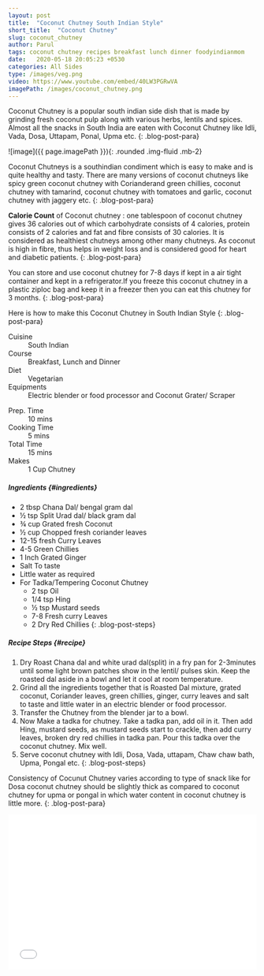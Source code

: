 ```yaml
---
layout: post
title:  "Coconut Chutney South Indian Style"
short_title:  "Coconut Chutney"
slug: coconut_chutney
author: Parul
tags: coconut chutney recipes breakfast lunch dinner foodyindianmom
date:   2020-05-18 20:05:23 +0530
categories: All Sides
type: /images/veg.png
video: https://www.youtube.com/embed/40LW3PGRwVA
imagePath: /images/coconut_chutney.png
---
```


Coconut Chutney is a popular south indian side dish that is made by grinding fresh coconut pulp along with various herbs, lentils and spices. Almost all the  snacks in South India are eaten with Coconut Chutney like Idli, Vada, Dosa, Uttapam, Ponal, Upma etc.
{: .blog-post-para}

![image]({{ page.imagePath }}){: .rounded .img-fluid .mb-2}

Coconut Chutneys is a southindian condiment which is  easy to make and is quite healthy and tasty. There are many versions of coconut chutneys like  spicy green coconut chutney with Corianderand green chillies, coconut chutney with tamarind, coconut chutney with tomatoes and garlic, coconut chutney with jaggery etc.
{: .blog-post-para}

**Calorie Count** of Coconut chutney : one tablespoon of coconut chutney gives 36 calories out of which carbohydrate consists of 4 calories, protein consists of 2 calories and fat and fibre consists of 30 calories. It is considered as healthiest chutneys among other many chutneys. As coconut is high in fibre, thus helps in weight loss and is considered  good for heart and diabetic patients.
{: .blog-post-para}

You can store and use  coconut chutney for 7-8 days if kept in a air tight container and kept in  a refrigerator.If you freeze this coconut chutney in a plastic ziploc bag and keep it in a freezer then you can eat this chutney for 3 months.
{: .blog-post-para}

Here is how to make this Coconut Chutney in South Indian Style
{: .blog-post-para}

<div class="row">
    <div class="col-md-6">
        <dl class="row">
            <dt class="col-sm-4">Cuisine</dt><dd class="col-sm-7">South Indian</dd>
            <dt class="col-sm-4">Course</dt><dd class="col-sm-7">Breakfast, Lunch and Dinner</dd>
            <dt class="col-sm-4">Diet</dt><dd class="col-sm-7">Vegetarian</dd>
            <dt class="col-sm-4">Equipments</dt><dd class="col-sm-7">Electric blender or food processor and Coconut Grater/ Scraper</dd>
        </dl>
    </div>
    <div class="col-md-6">
        <dl class="row">
            <dt class="col-sm-5">Prep. Time</dt><dd class="col-sm-7">10 mins</dd>
            <dt class="col-sm-5">Cooking Time</dt><dd class="col-sm-7">5 mins</dd>
            <dt class="col-sm-5">Total Time</dt><dd class="col-sm-7">15 mins</dd>
            <dt class="col-sm-5">Makes</dt><dd class="col-sm-7">1 Cup Chutney</dd>
        </dl>
    </div>
</div>

##### **Ingredients** {#ingredients}
- 2 tbsp Chana Dal/ bengal gram dal
- ½ tsp Split Urad dal/ black gram dal
- ¾ cup Grated fresh Coconut
- ½ cup Chopped fresh coriander leaves
- 12-15 fresh Curry Leaves
- 4-5 Green Chillies
- 1 Inch  Grated Ginger 
- Salt To taste
- Little water as required
- For Tadka/Tempering Coconut Chutney
    - 2 tsp Oil
    - 1/4 tsp Hing
    - ½ tsp Mustard seeds
    - 7-8 Fresh curry Leaves
    - 2 Dry Red Chillies
{: .blog-post-steps}

##### **Recipe Steps** {#recipe}
1. Dry Roast Chana dal and white urad dal(split) in a fry pan for 2-3minutes until some light brown patches show in the lentil/ pulses skin. Keep the roasted dal aside in a bowl and let it cool at room temperature.
1. Grind all the ingredients together that is Roasted Dal mixture, grated coconut, Coriander leaves, green chillies, ginger, curry leaves and salt to taste and little water in an electric blender or food processor.
1. Transfer the Chutney from the blender  jar to a bowl.
1. Now Make a tadka for chutney. Take a tadka pan, add oil in it. Then add Hing, mustard seeds, as mustard seeds start to crackle, then add curry leaves, broken dry red chillies in tadka pan. Pour this tadka over the coconut chutney. Mix well.
1. Serve coconut chutney with Idli, Dosa, Vada, uttapam, Chaw chaw bath, Upma, Pongal etc.
{: .blog-post-steps}

<i class="fas fa-lightbulb"></i> Consistency of Cocunut Chutney varies according to type of snack like for Dosa coconut chutney should be slightly thick as compared to coconut chutney for upma or pongal in which water content in coconut chutney  is little more.
{: .blog-post-para}

<div class="row" id="video">
    <div class="col-md-12">
        <div class="embed-responsive embed-responsive-16by9">
            <iframe width="100%" height="315" src="{{page.video}}" frameborder="0" allow="accelerometer; autoplay; encrypted-media; gyroscope; picture-in-picture" allowfullscreen></iframe>
        </div>
    </div>
</div>
<br>
